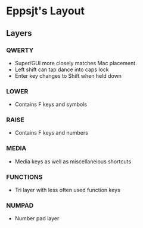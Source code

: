 # Eppsjt's Layout

## Layers

### QWERTY

- Super/GUI more closely matches Mac placement.
- Left shift can tap dance into caps lock
- Enter key changes to Shift when held down

### LOWER

- Contains F keys and symbols

### RAISE

- Contains F keys and numbers

### MEDIA

- Media keys as well as miscellaneious shortcuts

### FUNCTIONS

- Tri layer with less often used function keys

### NUMPAD

- Number pad layer

